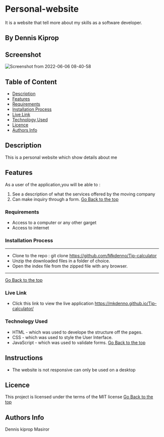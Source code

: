 # Personal-website
It is a website that tell more about my skills as a software developer.
 ## By Dennis Kiprop
## Screenshot
![Screenshot from 2022-06-06 08-40-58](https://user-images.githubusercontent.com/104482846/172101759-12d6be2e-e1dc-4350-a86d-85500c8cfb41.png)
 ## Table of Content
 - [Description](#description)
 - [Features](#features)
 - [Requirements](#requirements)
 - [Installation Process](#installation-Process)
 - [Live Link](#Live-Link)
 - [Technology  Used](#technology-Used)
 - [Licence](#licence)
 - [Authors Info](#Authors-Info)
 ## Description
 This is a personal website which show details about me
## Features
As a user of the application,you will be able to :
1. See a description of what the services offered by the moving company
2. Can make inquiry through a form.
[Go Back to the top](#Personal-website)
 ###  Requirements
 * Access to  a computer or any other garget
 * Access to internet
 ### Installation Process
 ****
* Clone to the repo : git clone https://github.com/Mkdenno/Tip-calculator
* Unzip the downloaded files in a folder of choice.
* Open the index file from the zipped file with any browser.
 ****
 [Go Back to the top](#Personal-website)
### Live Link
- Click this link to view the live application https://mkdenno.github.io/Tip-calculator/
### Technology  Used
* HTML - which was used to develope the structure off the pages.
* CSS - which was used to style the User Interface.
* JavaScript - which was used to validate forms.
[Go Back to the top](#Personal-website)
## Instructions
* The website is not responsive can only be used on a desktop
## Licence
This project is licensed under the terms of the MIT license
[Go Back to the top](#Personal-website)
## Authors Info
Dennis kiprop Masiror
